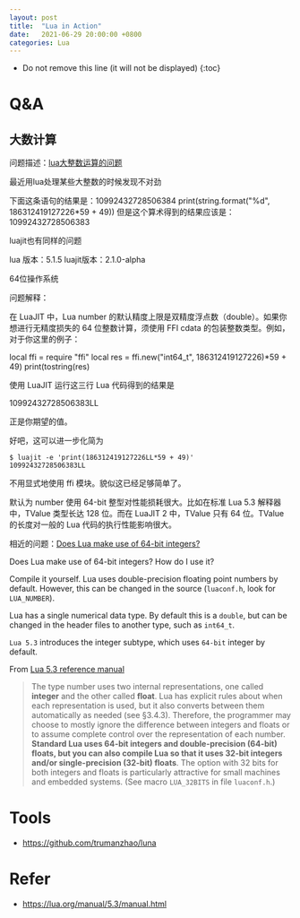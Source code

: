 ```yaml
---
layout: post
title:  "Lua in Action"
date:   2021-06-29 20:00:00 +0800
categories: Lua
---
```


* Do not remove this line (it will not be displayed)
{:toc}



# Q&A

## 大数计算

问题描述：[lua大整数运算的问题](https://groups.google.com/g/openresty/c/09eW8bVevHQ)

最近用lua处理某些大整数的时候发现不对劲

下面这条语句的结果是：10992432728506384
print(string.format("%d", 186312419127226*59 + 49))
但是这个算术得到的结果应该是：10992432728506383

luajit也有同样的问题

lua 版本：5.1.5
luajit版本：2.1.0-alpha

64位操作系统

问题解释：

在 LuaJIT 中，Lua number 的默认精度上限是双精度浮点数（double）。如果你想进行无精度损失的 64 位整数计算，须使用
FFI cdata 的包装整数类型。例如，对于你这里的例子：

local ffi = require "ffi"
local res = ffi.new("int64_t", 186312419127226)*59 + 49)
print(tostring(res)

使用 LuaJIT 运行这三行 Lua 代码得到的结果是

10992432728506383LL

正是你期望的值。

好吧，这可以进一步化简为

```
$ luajit -e 'print(186312419127226LL*59 + 49)'
10992432728506383LL
```

不用显式地使用 ffi 模块。貌似这已经足够简单了。

默认为 number 使用 64-bit 整型对性能损耗很大。比如在标准 Lua 5.3 解释器中，TValue 类型长达 128 位。而在 LuaJIT 2 中，TValue 只有 64 位。TValue 的长度对一般的 Lua 代码的执行性能影响很大。

相近的问题：[Does Lua make use of 64-bit integers?](https://stackoverflow.com/questions/3104722/does-lua-make-use-of-64-bit-integers)

Does Lua make use of 64-bit integers? How do I use it?

Compile it yourself. Lua uses double-precision floating point numbers by default. However, this can be changed in the source (`luaconf.h`, look for `LUA_NUMBER`).

Lua has a single numerical data type. By default this is a `double`, but can be changed in the header files to another type, such as `int64_t`.

`Lua 5.3` introduces the integer subtype, which uses `64-bit` integer by default.

From [Lua 5.3 reference manual](http://www.lua.org/manual/5.3/manual.html#2.1)

> The type number uses two internal representations, one called **integer** and the other called **float**. Lua has explicit rules about when each representation is used, but it also converts between them automatically as needed (see §3.4.3). Therefore, the programmer may choose to mostly ignore the difference between integers and floats or to assume complete control over the representation of each number. **Standard Lua uses 64-bit integers and double-precision (64-bit) floats, but you can also compile Lua so that it uses 32-bit integers and/or single-precision (32-bit) floats**. The option with 32 bits for both integers and floats is particularly attractive for small machines and embedded systems. (See macro `LUA_32BITS` in file `luaconf.h`.)


# Tools

* https://github.com/trumanzhao/luna



# Refer

* https://lua.org/manual/5.3/manual.html

